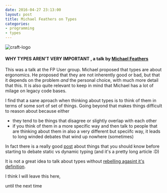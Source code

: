 ```yaml
---
date: 2016-04-27 23:13:00
layout: post
title: Michael Feathers on Types
categories:
- programming
- types
---
```


![craft-logo](http://www.roundcrisis.com/images/2016-04-craft.jpg)


#### WHY TYPES AREN'T VERY IMPORTANT , a talk by [Michael Feathers](https://twitter.com/mfeathers)

This was a talk at the FP User group. Michael proposed that types are about ergonomics. He proposed that they are not inherently good or bad, but that it depends on the problem *and* the personal choice, with much more detail that this.
It is also quite relevant to keep in mind that Michael has a lot of milage on legacy code bases.

I find that a sane aproach when thinking about types is to think of them in terms of some sort of set of things. Going beyond that makes things difficult to reason about because either

- they tend to be things that disagree or slightly overlap with each other 
- if you think of them in a more specific way and then talk to people that are thinking about them in also a very different but speciifc way, it leads to long winded debates that wind up nowhere (sometimes) 

In fact there is a really good [post](http://blog.steveklabnik.com/posts/2010-07-17-what-to-know-before-debating-type-systems) about things that you should know before starting to debate static vs dynamic typing (and it's a pretty long article :D)

It is not a great idea to talk about types without [rebelling agasint it's definition](http://tomasp.net/blog/2015/against-types/). 

I think I will leave this here,

until the next time

